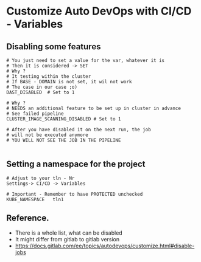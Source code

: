 # Customize Auto DevOps with CI/CD - Variables 

## Disabling some features 

```
# You just need to set a value for the var, whatever it is
# Then it is considered -> SET 
# Why ?
# It testing within the cluster 
# If BASE - DOMAIN is not set, it wil not work
# The case in our case ;o) 
DAST_DISABLED  # Set to 1 

# Why ?
# NEEDS an additional feature to be set up in cluster in advance 
# See failed pipeline 
CLUSTER_IMAGE_SCANNING_DISABLED # Set to 1 

# After you have disabled it on the next run, the job
# will not be executed anymore 
# YOU WILL NOT SEE THE JOB IN THE PIPELINE 


```

## Setting a namespace for the project 

```
# Adjust to your tln - Nr 
Settings-> CI/CD -> Variables 

# Important - Remember to have PROTECTED unchecked 
KUBE_NAMESPACE   tln1 

```

## Reference.

  * There is a whole list, what can be disabled
  * It might differ from gitlab to gitlab version
  * https://docs.gitlab.com/ee/topics/autodevops/customize.html#disable-jobs 
